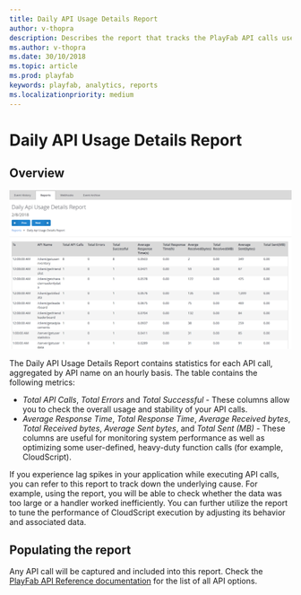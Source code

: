 ```yaml
---
title: Daily API Usage Details Report
author: v-thopra
description: Describes the report that tracks the PlayFab API calls used by your title.
ms.author: v-thopra
ms.date: 30/10/2018
ms.topic: article
ms.prod: playfab
keywords: playfab, analytics, reports
ms.localizationpriority: medium
---
```


# Daily API Usage Details Report

## Overview

![Daily API Usage Details Report Table](media/tutorials/daily-api-usage-details-report-table.png)

The Daily API Usage Details Report contains statistics for each API call, aggregated by API name on an hourly basis. The table contains the following metrics:

- *Total API Calls*, *Total Errors* and *Total Successful* - These columns allow you to check the overall usage and stability of your API calls.
- *Average Response Time*, *Total Response Time*, *Average Received bytes*, *Total Received bytes*, *Average Sent bytes*, and *Total Sent (MB)* - These columns are useful for monitoring system performance as well as optimizing some user-defined, heavy-duty function calls (for example, CloudScript).

If you experience lag spikes in your application while executing API calls, you can refer to this report to track down the underlying cause. For example, using the report, you will be able to check whether the data was too large or a handler worked inefficiently. You can further utilize the report to tune the performance of CloudScript execution by adjusting its behavior and associated data.

## Populating the report

Any API call will be captured and included into this report. Check the [PlayFab API Reference documentation](../../../api-references/index.md) for the list of all API options.
